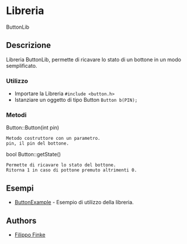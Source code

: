 # Libreria

ButtonLib

## Descrizione

Libreria ButtonLib, permette di ricavare lo stato di un bottone in un modo semplificato.

### Utilizzo
- Importare la Libreria
```#include <button.h>```
- Istanziare un oggetto di tipo Button
```Button b(PIN);```

### Metodi
Button::Button(int pin)

```
Metodo costruttore con un parametro.
pin, il pin del bottone.
```

bool Button::getState()

```
Permette di ricavare lo stato del bottone.
Ritorna 1 in caso di pottone premuto altrimenti 0.
```

## Esempi

* [ButtonExample](examples) - Esempio di utilizzo della libreria.


## Authors
* [Filippo Finke](https://github.com/filippofinke)
